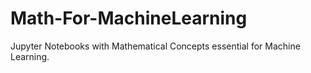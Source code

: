 # Math-For-MachineLearning
Jupyter Notebooks with Mathematical Concepts essential for Machine Learning.
